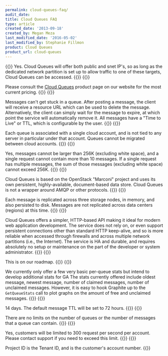 ```yaml
---
permalink: cloud-queues-faq/
audit_date:
title: Cloud Queues FAQ
type: article
created_date: '2013-09-18'
created_by: Megan Meza
last_modified_date: '2016-05-02'
last_modified_by: Stephanie Fillmon
product: Cloud Queues
product_url: cloud-queues
---
```

{{<accordion title="Will Cloud Queues work with Hybrid or RackConnect?" col="in" href="accordion1">}}
Yes. Cloud Queues will offer both public and snet IP's, so as long as the dedicated network partition is set up to allow traffic to one of these targets, Cloud Queues can be accessed.
{{</accordion>}}
{{<accordion title="What does it cost to use Cloud Queues?" col="in" href="accordion2">}}

Please consult the [Cloud Queues](https://www.rackspace.com/cloud/queues/) product page on our website for the most current pricing.
{{</accordion>}}
{{<accordion title="What happens if a message is stuck in a queue? How can this be fixed?" col="in" href="accordion3">}}

Messages can't get stuck in a queue. After posting a message, the client will receive a resource URL which can be used to delete the message. Alternatively, the client can simply wait for the message to expire, at which point the service will automatically remove it. All messages have a "Time to Live" or TTL, which is configurable by the user.
{{</accordion>}}
{{<accordion title="Can a queue be migrated from one server to another server?" col="in" href="accordion4">}}

Each queue is associated with a single cloud account, and is not tied to any server in particular under that account. Queues cannot be migrated between cloud accounts.
{{</accordion>}}
{{<accordion title="Are there any limitations that Cloud Queues customers should be aware of?" col="in" href="accordion5">}}

Yes, messages cannot be larger than 256K (excluding white space), and a single request cannot contain more than 10 messages. If a single request has multiple messages, the sum of those messages (excluding white space) cannot exceed 256K.
{{</accordion>}}
{{<accordion title="What is the underlying message queuing system?" col="in" href="accordion6">}}

Cloud Queues is based on the OpenStack "Marconi" project and uses its own persistent, highly-available, document-based data store. Cloud Queues is not a wrapper around AMQP or other protocols.
{{</accordion>}}
{{<accordion title="How can I be assured my messages will not be lost?" col="in" href="accordion7">}}

Each message is replicated across three storage nodes, in memory, and also persisted to disk. Messages are not replicated across data centers (regions) at this time.
{{</accordion>}}
{{<accordion title="How is the product different from RabbitMQ?" col="in" href="accordion8">}}

Cloud Queues offers a simpler, HTTP-based API making it ideal for modern web application development. The service does not rely on, or even support persistent connections other than standard HTTP keep-alive, and so is more reliable when accessed through firewalls and across multiple network partitions (i.e., the Internet). The service is HA and durable, and requires absolutely no setup or maintenance on the part of the developer or system administrator.
{{</accordion>}}
{{<accordion title="Will we be able to enable some form of transaction logging that we can store to Cloud Files or other accessible storage?" col="in" href="accordion9">}}

This is on our roadmap.
{{</accordion>}}
{{<accordion title="What stats does the API return?" col="in" href="accordion10">}}

We currently only offer a few very basic per-queue stats but intend to develop additional stats for GA The stats currently offered include oldest message, newest message, number of claimed messages, number of unclaimed messages. However, it is easy to hook Graphite up to the `GetQueueStats` call to plot graphs on the amount of free and unclaimed messages.
{{</accordion>}}
{{<accordion title="What is the maximum amount of time a message can be stored?" col="in" href="accordion11">}}

14 days. The default message TTL will be set to 72 hours.
{{</accordion>}}
{{<accordion title="Is there be a max queue length to prevent queues from growing out of control?" col="in" href="accordion12">}}

There are no limits on the number of queues or the number of messages that a queue can contain.
{{</accordion>}}
{{<accordion title="Is there a limit of max requests per second for these API operations?" col="in" href="accordion13">}}

Yes, customers will be limited to 300 request per second per account. Please contact support if you need to exceed this limit.
{{</accordion>}}
{{<accordion title="What do I need to enter for the `X-Project-ID` field?" col="in" href="accordion14">}}

Project ID is the Tenant ID, and is the customer's account number.
{{</accordion>}}